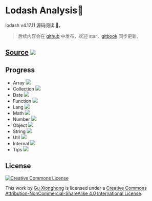 # Lodash Analysis🤠

lodash v4.17.11 源码阅读.🚀。

> 后续内容会在 [github](https://github.com/gu-xionghong/lodash-analysis) 中发布，欢迎 star，[gitbook](https://gu-xionghong.gitbook.io/lodash-analysis/) 同步更新。

## [Source](https://github.com/gu-xionghong/lodash) ![](https://img.shields.io/badge/version-4.17.11-green.svg)

## Progress

- Array ![](https://img.shields.io/badge/progress-0/66-red.svg)
- Collection ![](https://img.shields.io/badge/progress-0/16-red.svg)
- Date ![](https://img.shields.io/badge/progress-0/1-red.svg)
- Function ![](https://img.shields.io/badge/progress-0/11-red.svg)
- Lang ![](https://img.shields.io/badge/progress-2/51-red.svg)
- Math ![](https://img.shields.io/badge/progress-4/14-red.svg)
- Number ![](https://img.shields.io/badge/progress-0/3-red.svg)
- Object ![](https://img.shields.io/badge/progress-0/37-red.svg)
- String ![](https://img.shields.io/badge/progress-0/27-red.svg)
- Util ![](https://img.shields.io/badge/progress-0/22-red.svg)
- Internal ![](https://img.shields.io/badge/progress-4/143-red.svg)
- Tips ![](https://img.shields.io/badge/progress-2/2-green.svg)

## License

[![Creative Commons License](https://i.creativecommons.org/l/by-nc-sa/4.0/80x15.png)](http://creativecommons.org/licenses/by-nc-sa/4.0/)

This work by [Gu Xionghong](https://github.com/gu-xionghong) is licensed under a [Creative Commons Attribution-NonCommercial-ShareAlike 4.0 International License](http://creativecommons.org/licenses/by-nc-sa/4.0/).
